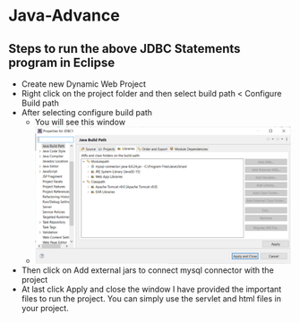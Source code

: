# Java-Advance

## Steps to run the above JDBC Statements program in Eclipse
- Create new Dynamic Web Project
- Right click on the project folder and then select build path < Configure Build path
- After selecting configure build path
  - You will see this window
  - ![](build.PNG)
- Then click on Add external jars to connect mysql connector with the project
- At last click Apply and close the window
I have provided the important files to run the project. You can simply use the servlet and html files in your project.

